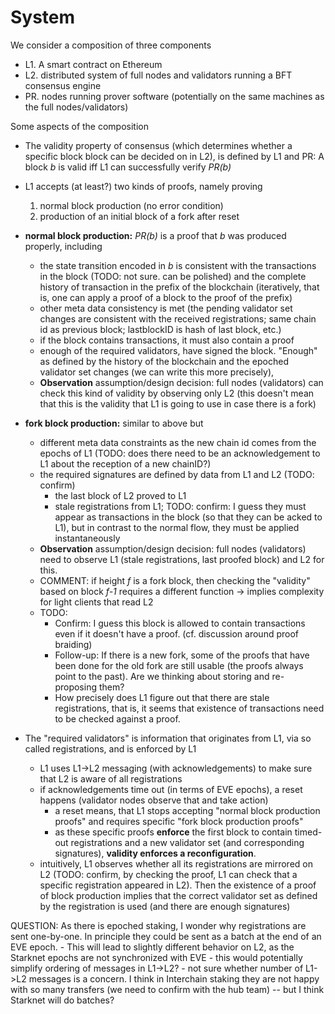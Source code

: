 # System

We consider a composition of three components
- L1. A smart contract on Ethereum
- L2. distributed system of full nodes and validators running a BFT consensus engine
- PR. nodes running prover software (potentially on the same machines as the full nodes/validators)

Some aspects of the composition
- The validity property of consensus (which determines whether a specific block block can be decided on in L2), is defined by L1 and PR: A block _b_ is valid iff L1 can successfully verify _PR(b)_
- L1 accepts (at least?) two kinds of proofs, namely proving
    1. normal block production (no error condition)
    2. production of an initial block of a fork after reset
- **normal block production:** _PR(b)_ is a proof that _b_ was produced properly, including
    - the state transition encoded in _b_ is consistent with the transactions in the block (TODO: not sure. can be polished) and the complete history of transaction in the prefix of the blockchain (iteratively, that is, one can apply a proof of a block to the proof of the prefix)
    - other meta data consistency is met (the pending validator set changes are consistent with the received registrations; same chain id as previous block; lastblockID is hash of last block, etc.)
    - if the block contains transactions, it must also contain a proof
    - enough of the required validators, have signed the block. "Enough" as defined by the history of the blockchain and the epoched validator set changes (we can write this more precisely), 
    - **Observation** assumption/design decision: full nodes (validators) can check this kind of validity by observing only L2 (this doesn't mean that this is the validity that L1 is going to use in case there is a fork)
- **fork block production:** similar to above but
    - different meta data constraints as the new chain id comes from the epochs of L1 (TODO: does there need to be an acknowledgement to L1 about the reception of a new chainID?)
    - the required signatures are defined by data from L1 and L2 (TODO: confirm) 
        - the last block of L2 proved to L1
        - stale registrations from L1; TODO: confirm: I guess they must appear as transactions in the block (so that they can be acked to L1), but in contrast to the normal flow, they must be applied instantaneously
    - **Observation** assumption/design decision: full nodes (validators) need to observe L1 (stale registrations, last proofed block) and L2 for this.
    - COMMENT: if height _f_ is a fork block, then checking the "validity" based on block _f-1_ requires a different function -> implies complexity for light clients that read L2
    - TODO: 
        - Confirm: I guess this block is allowed to contain transactions even if it doesn't have a proof. (cf. discussion around proof braiding)
        - Follow-up: If there is a new fork, some of the proofs that have been done for the old fork are still usable (the proofs always point to the past). Are we thinking about storing and re-proposing them?
        - How precisely does L1 figure out that there are stale registrations, that is, it seems that existence of transactions need to be checked against a proof.


- The "required validators" is information that originates from L1, via so called registrations, and is enforced by L1
    - L1 uses L1->L2 messaging (with acknowledgements) to make sure that L2 is aware of all registrations
    - if acknowledgements time out (in terms of EVE epochs), a reset happens (validator nodes observe that and take action)
        - a reset means, that L1 stops accepting "normal block production proofs" and requires specific "fork block production proofs"
        - as these specific proofs **enforce** the first block to contain timed-out registrations and a new validator set (and corresponding signatures), **validity enforces a reconfiguration**.
    - intuitively, L1 observes whether all its registrations are mirrored on L2 (TODO: confirm, by checking the proof, L1 can check that a specific registration appeared in L2). Then the existence of a proof of block production implies that the correct validator set as defined by the registration is used (and there are enough signatures)

QUESTION: As there is epoched staking, I wonder why registrations are sent one-by-one. In principle they could be sent as a batch at the end of an EVE epoch. 
    - This will lead to slightly different behavior on L2, as the Starknet epochs are not synchronized with EVE
    - this would potentially simplify ordering of messages in L1->L2?
    - not sure whether number of L1->L2 messages is a concern. I think in Interchain staking they are not happy with so many transfers (we need to confirm with the hub team) -- but I think Starknet will do batches?